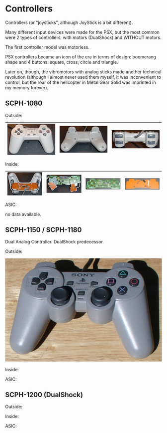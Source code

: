 # Controllers

Controllers (or "joysticks", although JoyStick is a bit different).

Many different input devices were made for the PSX, but the most common were 2 types of controllers: with motors (DualShock) and WITHOUT motors.

The first controller model was motorless.

PSX controllers became an icon of the era in terms of design: boomerang shape and 4 buttons: square, cross, circle and triangle.

Later on, though, the vibromotors with analog sticks made another technical revolution (although I almost never used them myself, it was inconvenient to control, but the roar of the helicopter in Metal Gear Solid was imprinted in my memory forever).

## SCPH-1080

Outside:

|![SCPH-1080-front](/wiki/imgstore/SCPH-1080-front.jpg)|![SCPH-1080-back](/wiki/imgstore/SCPH-1080-back.jpg)|![SCPH-1080-top](/wiki/imgstore/SCPH-1080-top.jpg)|
|---|---|---|

Inside:

|![SCPH-1080-internal1](/wiki/imgstore/SCPH-1080-internal1.jpg)|![SCPH-1080-internal2](/wiki/imgstore/SCPH-1080-internal2.jpg)|![SCPH-1080-internal3](/wiki/imgstore/SCPH-1080-internal3.jpg)|![SCPH-1080-internal4](/wiki/imgstore/SCPH-1080-internal4.jpg)|
|---|---|---|---|

ASIC:

no data available.

## SCPH-1150 / SCPH-1180

Dual Analog Controller. DualShock predecessor.

Outside:

![1024px-PS1DualAnalogController](/wiki/imgstore/1024px-PS1DualAnalogController.jpg)

Inside:

ASIC:

## SCPH-1200 (DualShock)

Outside:

Inside:

ASIC:
